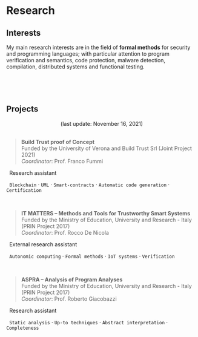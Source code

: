 # Research


## Interests

My main research interests are in the field of **formal methods** for security and programming languages; with particular attention to program verification and semantics, code protection, malware detection, compilation, distributed systems and functional testing.

<img src="" id="kwimg">

<br><br>

## Projects

<center> (last update: November 16, 2021) </center>

<br>

> **Build Trust proof of Concept** &nbsp; <a href="https://www.di.univr.it/?ent=progetto&id=5648&lang=en" target="_blank" rel="noopener noreferrer"><i class="fas fa-link"></i></a> <br> Funded by the University of Verona and Build Trust Srl (Joint Project 2021) <br> *Coordinator*: Prof. Franco Fummi

<i class="fas fa-pencil-ruler"></i> &nbsp; Research assistant

<i class="fas fa-tags"></i> &nbsp; `Blockchain` &middot; `UML` &middot; `Smart-contracts` &middot; `Automatic code generation` &middot; `Certification`

<br>

> **IT MATTERS – Methods and Tools for Trustworthy Smart Systems** &nbsp; <a href="http://itmatters.imtlucca.it" target="_blank" rel="noopener noreferrer"><i class="fas fa-link"></i></a> <br> Funded by the Ministry of Education, University and Research - Italy (PRIN Project 2017) <br> *Coordinator*: Prof. Rocco De Nicola

<i class="fas fa-pencil-ruler"></i> &nbsp; External research assistant

<i class="fas fa-tags"></i> &nbsp; `Autonomic computing` &middot; `Formal methods` &middot; `IoT systems` &middot; `Verification`

<br>

> **ASPRA – Analysis of Program Analyses** <br> Funded by the Ministry of Education, University and Research - Italy (PRIN Project 2017) <br> *Coordinator*: Prof. Roberto Giacobazzi

<i class="fas fa-pencil-ruler"></i> &nbsp; Research assistant

<i class="fas fa-tags"></i> &nbsp; `Static analysis` &middot; `Up-to techniques` &middot; `Abstract interpretation` &middot; `Completeness`

<br>

